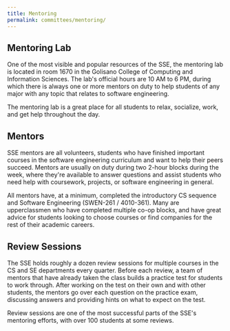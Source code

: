 ```yaml
---
title: Mentoring
permalink: committees/mentoring/
---
```

Mentoring Lab
-------------

One of the most visible and popular resources of the SSE, the mentoring lab
is located in room 1670 in the Golisano College of Computing and Information
Sciences. The lab's official hours are 10 AM to 6 PM, during which there is
always one or more mentors on duty to help students of any major with any
topic that relates to software engineering.

The mentoring lab is a great place for all students to relax, socialize,
work, and get help throughout the day.

Mentors
-------

SSE mentors are all volunteers, students who have finished important
courses in the software engineering curriculum and want to help their peers
succeed. Mentors are usually on duty during two 2-hour blocks during the week,
where they're available to answer questions and assist students who need help
with coursework, projects, or software engineering in general.

All mentors have, at a minimum, completed the introductory CS sequence and
Software Engineering (SWEN-261 / 4010-361).  Many are upperclassmen who have completed
multiple co-op blocks, and have great advice for students looking to choose
courses or find companies for the rest of their academic careers.

Review Sessions
---------------

The SSE holds roughly a dozen review sessions for multiple courses in the CS
and SE departments every quarter. Before each review, a team of mentors that
have already taken the class builds a practice test for students to work
through. After working on the test on their own and with other students, the
mentors go over each question on the practice exam, discussing answers and
providing hints on what to expect on the test.

Review sessions are one of the most successful parts of the SSE's mentoring
efforts, with over 100 students at some reviews.
